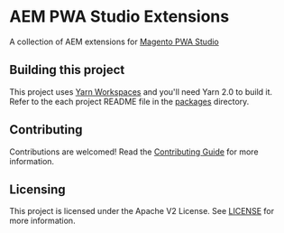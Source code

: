 # AEM PWA Studio Extensions

A collection of AEM extensions for [Magento PWA Studio](https://github.com/magento/pwa-studio/)

## Building this project

This project uses [Yarn Workspaces](https://yarnpkg.com/features/workspaces) and you'll need Yarn 2.0 to build it. Refer to the each project README file in the [packages](./packages) directory.

## Contributing

Contributions are welcomed! Read the [Contributing Guide](./.github/CONTRIBUTING.md) for more information.

## Licensing

This project is licensed under the Apache V2 License. See [LICENSE](LICENSE) for more information.
